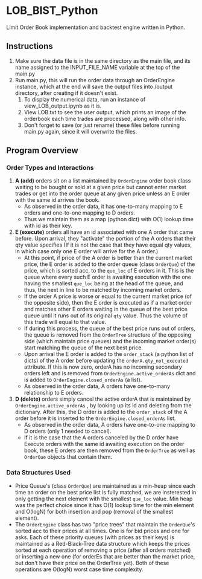 # LOB_BIST_Python
Limit Order Book implementation and backtest engine written in Python. 

## Instructions
1. Make sure the data file is in the same directory as the main file, and its name assigned to the INPUT_FILE_NAME variable at the top of the main.py
2. Run main.py, this will run the order data through an OrderEngine instance, which at the end will save the output files into /output directory, after creating if it doesn't exist. 
   1. To display the numerical data, run an instance of view_LOB_output.ipynb as it is. 
   2. View LOB.txt to see the user output, which prints an image of the orderbook each time trades are processed, along with other info. 
   3. Don't forget to save (or just rename) these files before running main.py again, since it will overwrite the files. 
   
## Program Overview
### Order Types and Interactions
  1. **A (add)** orders sit on a list maintained by `OrderEngine` order book class waiting to be bought or sold at a given price but cannot enter market trades or get into the order queue at any given price unless an E order with the same id arrives the book. 
     - As observed in the order data, it has one-to-many mapping to E orders and one-to-one mapping to D orders. 
     - Thus we maintain them as a map (python dict) with O(1) lookup time with id as their key.  
  2. **E (execute)** orders all have an id associated with one A order that came before. Upon arrival, they "activate" the portion of the A orders that their qty value specifies (If it is not the case that they have equal qty values, in which case only one E order will arrive for the A order.)  
     - At this point, if price of the A order is better than the current market price, the E order is added to the order queue (class `OrderQue`) of the price, which is sorted acc. to the `que_loc` of E orders in it. This is the queue where every such E order is awaiting execution with the one having the smallest `que_loc` being at the head of the queue, and thus, the next in line to be matched by incoming market orders. 
     - If the order A price is worse or equal to the current market price (of the opposite side), then the E order is executed as if a market order and matches other E orders waiting in the queue of the best price queue until it runs out of its original `qty` value. Thus the volume of this trade will equal to that value. 
     - If during this process, the queue of the best price runs out of orders, the queue is removed from the `OrderTree` structure of the opposing side (which maintain price queues) and the incoming market order(s) start matching the queue of the next best price.
     - Upon arrival the E order is added to the `order_stack` (a python list of dicts) of the A order before updating the `orderA.qty_not_executed` attribute. If this is now zero, orderA has no incoming secondary orders left and is removed from `OrderEngine.active_orderAs` dict and is added to `OrderEngine.closed_orderAs` (a list). 
     - As observed in the order data, A orders have one-to-many relationship to E orders. 
  3. **D (delete)** orders simply cancel the active orderA that is maintained by `OrderEngine.active_orderAs` , by looking up its id and deleting from the dictionary. After this, the D order is added to the `order_stack` of the A order before it is inserted to the `OrderEngine.closed_orderAs` list.
     - As observed in the order data, A orders have one-to-one mapping to D orders (only 1 needed to cancel). 
     - If it is the case that the A orders canceled by the D order have Execute orders with the same id awaiting execution on the order book, these E orders are 
     then removed from the `OrderTree` as well as `OrderQue` objects that contain them.

### Data Structures Used
- Price Queue's (class `OrderQue`) are maintained as a min-heap since each time an order on the best price list is fully matched, we are insterested in only getting the next element with the smallest `que_loc` value. Min heap was the perfect choice since it has O(1) lookup time for the min element and O(logN) for both insertion and pop (removal of the smallest element).
- The `OrderEngine` class has two "price trees" that maintain the `OrderQue`'s sorted acc to their prices at all times. One is for bid prices and one for asks. Each of these priority queues (with prices as their keys) is maintained as a Red-Black-Tree data structure which keeps the prices sorted at each operation of removing a price (after all orders matched) or inserting a new one (for orderEs that are better than the market price, but don't have their price on the OrderTree yet). Both of these operations are O(logN) worst case time complexity. 
